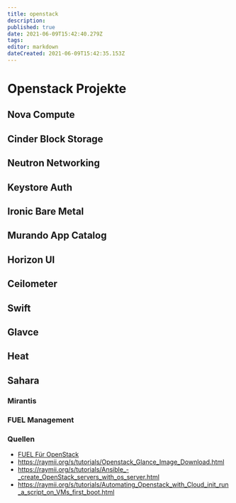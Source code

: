 ```yaml
---
title: openstack
description: 
published: true
date: 2021-06-09T15:42:40.279Z
tags: 
editor: markdown
dateCreated: 2021-06-09T15:42:35.153Z
---
```


# Openstack Projekte

## Nova Compute

## Cinder Block Storage

## Neutron Networking

## Keystore Auth

## Ironic Bare Metal

## Murando App Catalog

## Horizon UI

## Ceilometer

## Swift

## Glavce

## Heat

## Sahara

### Mirantis

### FUEL Management

### Quellen

* [FUEL Für OpenStack](https://www.fuel-infra.org/)
* https://raymii.org/s/tutorials/Openstack_Glance_Image_Download.html
* https://raymii.org/s/tutorials/Ansible_-_create_OpenStack_servers_with_os_server.html
* https://raymii.org/s/tutorials/Automating_Openstack_with_Cloud_init_run_a_script_on_VMs_first_boot.html